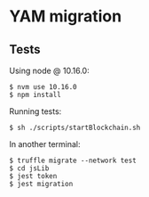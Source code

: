 # YAM migration


## Tests

Using node @ 10.16.0:
```
$ nvm use 10.16.0
$ npm install
```

Running tests:
```
$ sh ./scripts/startBlockchain.sh
```

In another terminal:
```
$ truffle migrate --network test
$ cd jsLib
$ jest token
$ jest migration
```
